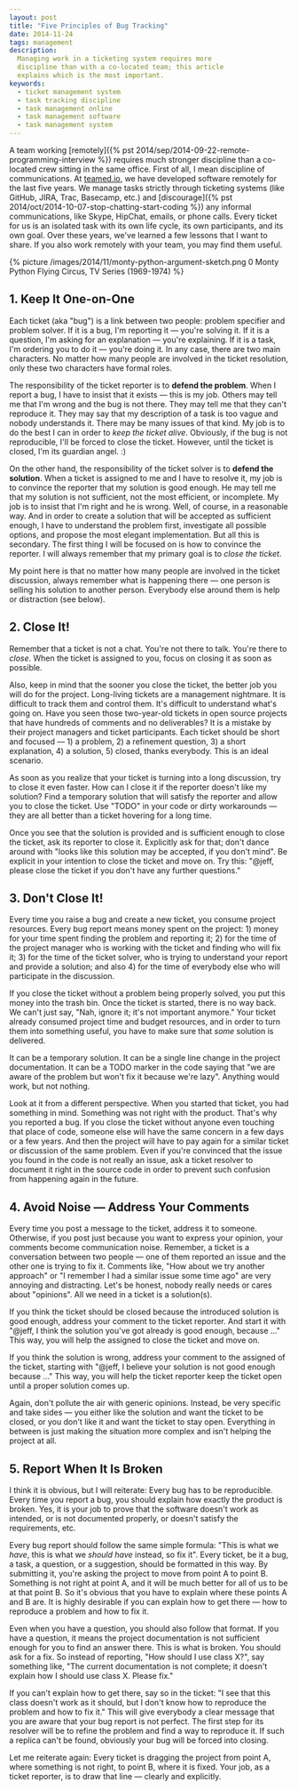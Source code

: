 ```yaml
---
layout: post
title: "Five Principles of Bug Tracking"
date: 2014-11-24
tags: management
description:
  Managing work in a ticketing system requires more
  discipline than with a co-located team; this article
  explains which is the most important.
keywords:
  - ticket management system
  - task tracking discipline
  - task management online
  - task management software
  - task management system
---
```


A team working [remotely]({% pst 2014/sep/2014-09-22-remote-programming-interview %})
requires much stronger discipline than
a co-located crew sitting in the same office. First of all, I mean discipline of
communications. At [teamed.io](http://www.teamed.io), we have developed software
remotely for the last five years. We manage tasks strictly through
ticketing systems (like GitHub, JIRA, Trac, Basecamp, etc.) and
[discourage]({% pst 2014/oct/2014-10-07-stop-chatting-start-coding %})
any informal communications, like Skype, HipChat, emails, or phone calls.
Every ticket for us is an isolated task with its own life cycle,
its own participants, and its own goal. Over these years, we've learned
a few lessons that I want to share. If you also work remotely with your
team, you may find them useful.

<!--more-->

{% picture /images/2014/11/monty-python-argument-sketch.png 0 Monty Python Flying Circus, TV Series (1969-1974) %}

## 1. Keep It One-on-One

Each ticket (aka "bug") is a link between two people: problem specifier and problem
solver. If it is a bug, I'm reporting it &mdash; you're solving it. If it is
a question, I'm asking for an explanation &mdash; you're explaining. If it
is a task, I'm ordering you to do it &mdash; you're doing it. In any case,
there are two main characters. No matter how many people are involved in the ticket
resolution, only these two characters have formal roles.

The responsibility of the ticket reporter is to **defend the problem**. When I
report a bug, I have to insist that it exists &mdash; this is my job. Others
may tell me that I'm wrong and the bug is not there. They may tell
me that they can't reproduce it. They may say that my description of
a task is too vague and nobody understands it. There may be many issues
of that kind. My job is to do the best I can in order to *keep the ticket alive*.
Obviously, if the bug is not reproducible, I'll be forced to close
the ticket. However, until the ticket is closed, I'm its guardian angel. :)

On the other hand, the responsibility of the ticket solver is to
**defend the solution**. When a ticket is assigned to me and I have to resolve it,
my job is to convince the reporter that my solution is good enough. He may
tell me that my solution is not sufficient, not the most efficient, or
incomplete. My job is to insist that I'm right and he is wrong. Well, of course,
in a reasonable way. And in order to create a solution that will be
accepted as sufficient enough, I have to understand the problem first, investigate
all possible options, and propose the most elegant implementation. But all this
is secondary. The first thing I will be focused on is how to convince
the reporter. I will always remember that my primary goal is to *close the ticket*.

My point here is that no matter how many people are involved in the
ticket discussion, always remember what is happening there &mdash; one
person is selling his solution to another person. Everybody else around
them is help or distraction (see below).

## 2. Close It!

Remember that a ticket is not a chat. You're not there to talk.
You're there to *close*. When the ticket is assigned to you,
focus on closing it as soon as possible.

Also, keep in mind that the sooner you close the ticket, the better job
you will do for the project. Long-living tickets are a management nightmare.
It is difficult to track them and control them. It's difficult to understand
what's going on. Have you seen those two-year-old tickets in open source projects
that have hundreds of comments and no deliverables? It is a mistake
by their project managers and ticket participants. Each ticket should be
short and focused &mdash; 1) a problem, 2) a refinement
question, 3) a short explanation, 4) a solution, 5) closed, thanks everybody.
This is an ideal scenario.

As soon as you realize that your ticket is turning into a long discussion,
try to close it even faster. How can I close it if the reporter doesn't
like my solution? Find a temporary solution that will satisfy the reporter
and allow you to close the ticket. Use "TODO" in your code or dirty
workarounds &mdash; they are all better than a ticket hovering for a long time.

Once you see that the solution is provided and is sufficient enough
to close the ticket, ask its reporter to close it. Explicitly ask for that;
don't dance around with "looks like this solution may be accepted, if you don't mind".
Be explicit in your intention to close the ticket and move on. Try this:
"@jeff, please close the ticket if you don't have any further questions."

## 3. Don't Close It!

Every time you raise a bug and create a new ticket, you consume project
resources. Every bug report means money spent on the project: 1) money for your time
spent finding the problem and reporting it; 2) for the time of the project manager
who is working with the ticket and finding who will fix it; 3) for the time
of the ticket solver, who is trying to understand your report and provide
a solution; and also 4) for the time of everybody else who will participate
in the discussion.

If you close the ticket without a problem being properly solved,
you put this money into the trash bin. Once the ticket is started, there
is no way back. We can't just say, "Nah, ignore it; it's not important anymore."
Your ticket already consumed project time and budget resources, and in order to turn
them into something useful, you have to make sure that *some*
solution is delivered.

It can be a temporary solution. It can be a single line change in the
project documentation. It can be a TODO marker in the code saying that
"we are aware of the problem but won't fix it because we're lazy". Anything
would work, but not nothing.

Look at it from a different perspective. When you started that ticket, you had
something in mind. Something was not right with the product. That's why you
reported a bug. If you close the ticket without anyone even touching that place
of code, someone else will have the same concern in a few days or a few years.
And then the project will have to pay again for a similar ticket or discussion
of the same problem. Even if you're convinced that the issue you found in
the code is not really an issue, ask a ticket resolver to document it right
in the source code in order to prevent such confusion from happening again in the future.

## 4. Avoid Noise &mdash; Address Your Comments

Every time you post a message to the ticket, address it to someone. Otherwise,
if you post just because you want to express your opinion, your
comments become communication noise. Remember, a ticket is a conversation
between two people &mdash; one of them reported an issue and the other one is
trying to fix it. Comments like, "How about we try another approach"
or "I remember I had a similar issue some time ago" are very annoying
and distracting. Let's be honest, nobody really needs or cares about "opinions".
All we need in a ticket is a solution(s).

If you think the ticket should be closed because the introduced solution
is good enough, address your comment to the ticket reporter. And start
it with "@jeff, I think the solution you've got already is good enough, because ..."
This way, you will help the assigned to close the ticket and move on.

If you think the solution is wrong, address your comment to the assigned
of the ticket, starting with "@jeff, I believe your solution is not good enough
because ..." This way, you will help the ticket reporter keep the ticket
open until a proper solution comes up.

Again, don't pollute the air with generic opinions. Instead, be very specific
and take sides &mdash; you either like the solution and want the ticket to
be closed, or you don't like it and want the ticket to stay open. Everything
in between is just making the situation more complex and isn't helping the
project at all.

## 5. Report When It Is Broken

I think it is obvious, but I will reiterate: Every bug has
to be reproducible. Every time you report a bug, you should explain
how exactly the product is broken. Yes, it is your job to prove that the
software doesn't work as intended, or is not documented properly, or
doesn't satisfy the requirements, etc.

Every bug report should follow the same simple formula: "This is what we *have*,
this is what we *should have* instead, so fix it". Every ticket, be it a bug,
a task, a question, or a suggestion, should be formatted in this way. By
submitting it, you're asking the project to move from point A to point B. Something
is not right at point A, and it will be much better for all of us to be
at that point B. So it's obvious that you have to explain where these points
A and B are. It is highly desirable if you can explain how to get there &mdash;
how to reproduce a problem and how to fix it.

Even when you have a question, you should also follow that format. If you
have a question, it means the project documentation is not sufficient
enough for you to find an answer there. This is what is broken. You should
ask for a fix. So instead of reporting, "How should I use class X?", say
something like, "The current documentation is not complete; it doesn't explain
how I should use class X. Please fix."

If you can't explain how to get there, say so in the ticket: "I see that
this class doesn't work as it should, but I don't know how to reproduce
the problem and how to fix it." This will give everybody a clear message
that you are aware that your bug report is not perfect. The first step
for its resolver will be to refine the problem and find a way to reproduce it.
If such a replica can't be found, obviously your bug will be forced into closing.

Let me reiterate again: Every ticket is dragging the project from point A,
where something is not right, to point B, where it is fixed. Your job,
as a ticket reporter, is to draw that line &mdash; clearly and explicitly.
